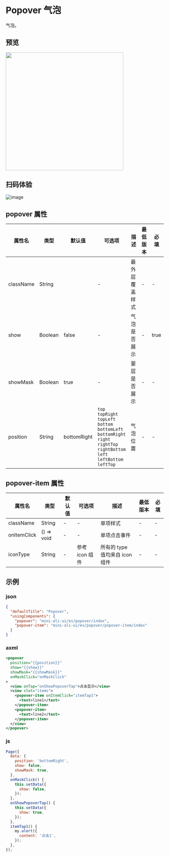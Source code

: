 # Popover 气泡

气泡。

## 预览
<img src="https://gw.alipayobjects.com/mdn/rms_ce4c6f/afts/img/A*vTy0QqLynmQAAAAAAAAAAABkARQnAQ" width="375" />

## 扫码体验

![image](http://mdn.alipayobjects.com/afts/img/A*KRs3QZ_zR8AAAAAAAAAAAABkAa8wAA/original?bz=openpt_doc&t=HwC0KCFWIPKOGVKzvlzw9gAAAABkMK8AAAAA)




## popover 属性

| 属性名    | 类型    | 默认值      | 可选项                                                       | 描述           | 最低版本 | 必填 |
| --------- | ------- | ----------- | ------------------------------------------------------------ | -------------- | -------- | ---- |
| className | String  |             | -                                                            | 最外层覆盖样式 | -        | -    |
| show      | Boolean | false       | -                                                            | 气泡是否展示   | -        | true |
| showMask  | Boolean | true        | -                                                            | 蒙层是否展示   | -        | -    |
| position  | String  | bottomRight | `top`<br/>`topRight`<br/>`topLeft`<br/> `bottom`<br/>`bottomLeft`<br/>`bottomRight`<br/>`right`<br/>`rightTop`<br/>`rightBottom`<br/>`left`<br/>`leftBottom`<br/> `leftTop` | 气泡位置       | -        | -    |

## popover-item 属性

| 属性名      | 类型       | 默认值 | 可选项 | 描述         | 最低版本 | 必填 |
| ----------- | ---------- | ------ | ------ | ------------ | -------- | ---- |
| className   | String     | -      | -      | 单项样式     | -        | -    |
| onItemClick | () => void | -      | -      | 单项点击事件 | -        | -    |
| iconType | String | - | 参考 icon 组件 | 所有的 type 值均来自 icon 组件 | - | - |


## 示例

### json
```json
{
  "defaultTitle": "Popover",
  "usingComponents": {
    "popover": "mini-ali-ui/es/popover/index",
    "popover-item": "mini-ali-ui/es/popover/popover-item/index"
  }
}
```

### axml
```xml
<popover
  position="{{position}}"
  show="{{show}}"
  showMask="{{showMask}}"
  onMaskClick="onMaskClick"
>
  <view onTap="onShowPopoverTap">点击显示</view>
  <view slot="items">
    <popover-item onItemClick="itemTap1">
      <text>line1</text>
    </popover-item>
    <popover-item>
      <text>line2</text>
    </popover-item>
  </view>
</popover>
```

### js
```javascript
Page({
  data: {
    position: 'bottomRight',
    show: false,
    showMask: true,
  },
  onMaskClick() {
    this.setData({
      show: false,
    });
  },
  onShowPopoverTap() {
    this.setData({
      show: true,
    });
  },
  itemTap1() {
    my.alert({
      content: '点击1',
    });
  },
});
```
